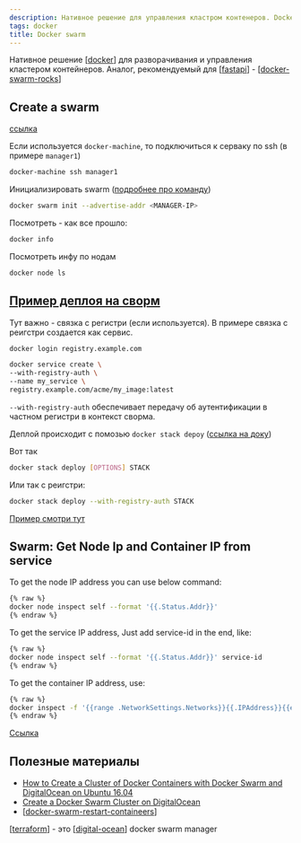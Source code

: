 ```yaml
---
description: Нативное решение для управления кластром контенеров. Docker swarm
tags: docker
title: Docker swarm
---
```

Нативное решение [[docker]] для разворачивания и управления кластером контейнеров. Аналог, рекомендуемый для [[fastapi]] - [[docker-swarm-rocks]]

## Create a swarm

[ссылка](https://docs.docker.com/engine/swarm/swarm-tutorial/create-swarm/)

Если используется `docker-machine`, то подключиться к серваку по ssh (в примере `manager1`)

```sh
docker-machine ssh manager1
```

Инициализировать swarm ([подробнее про команду](https://docs.docker.com/engine/reference/commandline/swarm_init/))

```sh
docker swarm init --advertise-addr <MANAGER-IP>
```

Посмотреть - как все прошло:

```sh
docker info
```

Посмотреть инфу по нодам

```sh
docker node ls
```

## [Пример деплоя на сворм](https://docs.docker.com/engine/swarm/services/)

Тут важно - связка с регистри (если используется). В примере связка с реигстри создается как сервис.

```sh
docker login registry.example.com

docker service create \
--with-registry-auth \
--name my_service \
registry.example.com/acme/my_image:latest
```

`--with-registry-auth` обеспечивает передачу об аутентификации в частном регистри в контекст сворма.

Деплой происходит с помозью `docker stack depoy` ([ссылка на доку](https://docs.docker.com/engine/reference/commandline/stack_deploy/))

Вот так

```sh
docker stack deploy [OPTIONS] STACK
```

Или так с реигстри:

```sh
docker stack deploy --with-registry-auth STACK
```

[Пример смотри тут](http://littlebigextra.com/installing-docker-images-private-repositories-docker-swarm/)

## Swarm: Get Node Ip and Container IP from service

To get the node IP address you can use below command:

```bash
{% raw %}
docker node inspect self --format '{{.Status.Addr}}'
{% endraw %}
```

To get the service IP address, Just add service-id in the end, like:

```bash
{% raw %}
docker node inspect self --format '{{.Status.Addr}}' service-id
{% endraw %}
```

To get the container IP address, use:

```bash
{% raw %}
docker inspect -f '{{range .NetworkSettings.Networks}}{{.IPAddress}}{{end}}' container-id
{% endraw %}
```

[Ссылка](https://stackoverflow.com/a/56071286/15966204)

## Полезные материалы

- [How to Create a Cluster of Docker Containers with Docker Swarm and DigitalOcean on Ubuntu 16.04](https://www.digitalocean.com/community/tutorials/how-to-create-a-cluster-of-docker-containers-with-docker-swarm-and-digitalocean-on-ubuntu-16-04)
- [Create a Docker Swarm Cluster on DigitalOcean](https://lunar.computer/posts/docker-swarm-digitalocean/)
- [[docker-swarm-restart-containeers]]

[[terraform]] - это [[digital-ocean]] docker swarm manager

[//begin]: # "Autogenerated link references for markdown compatibility"
[docker]: ../lists/docker "Docker"
[fastapi]: fastapi "Fastapi"
[docker-swarm-rocks]: docker-swarm-rocks "Docker swarm rocks"
[docker-swarm-restart-containeers]: docker-swarm-restart-containeers "Docker swarm restart services"
[terraform]: terraform "Terraform"
[digital-ocean]: ../lists/digital-ocean "Digital ocean"
[//end]: # "Autogenerated link references"